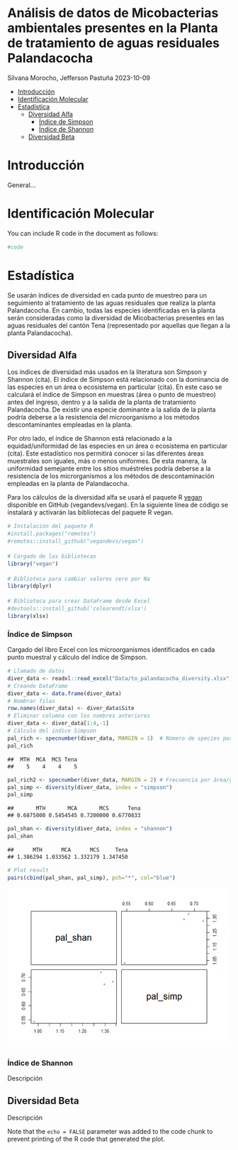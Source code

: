 Análisis de datos de Micobacterias ambientales presentes en la Planta de
tratamiento de aguas residuales Palandacocha
================
Silvana Morocho, Jefferson Pastuña
2023-10-09

- <a href="#introducción" id="toc-introducción">Introducción</a>
- <a href="#identificación-molecular"
  id="toc-identificación-molecular">Identificación Molecular</a>
- <a href="#estadística" id="toc-estadística">Estadística</a>
  - <a href="#diversidad-alfa" id="toc-diversidad-alfa">Diversidad Alfa</a>
    - <a href="#índice-de-simpson" id="toc-índice-de-simpson">Índice de
      Simpson</a>
    - <a href="#índice-de-shannon" id="toc-índice-de-shannon">Índice de
      Shannon</a>
  - <a href="#diversidad-beta" id="toc-diversidad-beta">Diversidad Beta</a>

# Introducción

General…

# Identificación Molecular

You can include R code in the document as follows:

``` r
#code
```

# Estadística

Se usarán índices de diversidad en cada punto de muestreo para un
seguimiento al tratamiento de las aguas residuales que realiza la planta
Palandacocha. En cambio, todas las especies identificadas en la planta
serán consideradas como la diversidad de Micobacterias presentes en las
aguas residuales del cantón Tena (representado por aquellas que llegan a
la planta Palandacocha).

## Diversidad Alfa

Los índices de diversidad más usados en la literatura son Simpson y
Shannon (cita). El índice de Simpson está relacionado con la dominancia
de las especies en un área o ecosistema en particular (cita). En este
caso se calculará el índice de Simpson en muestras (área o punto de
muestreo) antes del ingreso, dentro y a la salida de la planta de
tratamiento Palandacocha. De existir una especie dominante a la salida
de la planta podría deberse a la resistencia del microorganismo a los
métodos descontaminantes empleadas en la planta.

Por otro lado, el índice de Shannon está relacionado a la
equidad/uniformidad de las especies en un área o ecosistema en
particular (cita). Este estadístico nos permitirá conocer si las
diferentes áreas muestrales son iguales, más o menos uniformes. De esta
manera, la uniformidad semejante entre los sitios muéstreles podría
deberse a la resistencia de los microrganismos a los métodos de
descontaminación empleadas en la planta de Palandacocha.

Para los cálculos de la diversidad alfa se usará el paquete R
[vegan](https://github.com/vegandevs/vegan/tree/master) disponible en
GitHub (vegandevs/vegan). En la siguiente línea de código se instalará y
activarán las bibliotecas del paquete R vegan.

``` r
# Instalación del paquete R
#install.packages("remotes")
#remotes::install_github("vegandevs/vegan")

# Cargado de las bibliotecas
library("vegan")

# Biblioteca para cambiar valores cero por Na
library(dplyr)

# Biblioteca para crear DataFrame desde Excel
#devtools::install_github('colearendt/xlsx')
library(xlsx)
```

### Índice de Simpson

Cargado del libro Excel con los microorganismos identificados en cada
punto muestral y cálculo del índice de Simpson.

``` r
# Llamado de datos
diver_data <- readxl::read_excel("Data/to_palandacocha_diversity.xlsx", 1)
# Creando DataFrame
diver_data <- data.frame(diver_data)
# Nombrar filas
row.names(diver_data) <- diver_data$Site
# Eliminar columna con los nombres anteriores
diver_data <- diver_data[1:4,-1]
# Cálculo del índice Simpson
pal_rich <- specnumber(diver_data, MARGIN = 1)  # Número de species por área/grupo
pal_rich
```

    ##  MTH  MCA  MCS Tena 
    ##    5    4    4    5

``` r
pal_rich2 <- specnumber(diver_data, MARGIN = 2) # Frecuencia por área/grupo, asigna 1 si la                                                                   # especie fue encontrada en un área/grupo
pal_simp <- diversity(diver_data, index = "simpson")
pal_simp
```

    ##       MTH       MCA       MCS      Tena 
    ## 0.6875000 0.5454545 0.7200000 0.6770833

``` r
pal_shan <- diversity(diver_data, index = "shannon")
pal_shan
```

    ##      MTH      MCA      MCS     Tena 
    ## 1.386294 1.033562 1.332179 1.347450

``` r
# Plot result
pairs(cbind(pal_shan, pal_simp), pch="*", col="blue")
```

![](PTAR_Palandacocha_files/figure-gfm/simp-1.png)<!-- -->

### Índice de Shannon

Descripción

## Diversidad Beta

Descripción

Note that the `echo = FALSE` parameter was added to the code chunk to
prevent printing of the R code that generated the plot.
